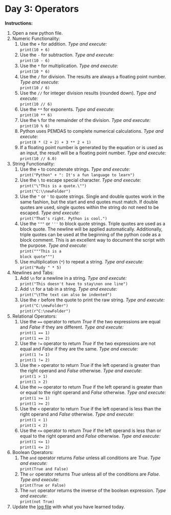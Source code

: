 # Day 3: Operators
**Instructions:** 
1. Open a new python file.
2. Numeric Functionality:  
    1. Use the `+` for addition. _Type and execute:_  
       `print(10 + 6)`
    2. Use the `-` for subtraction. _Type and execute:_  
       `print(10 - 6)`
    3. Use the `*` for multiplication. _Type and execute:_  
       `print(10 * 6)`
    4. Use the `/` for division. The results are always a floating point number. _Type and execute:_  
       `print(10 / 6)`
    5. Use the `//` for integer division results (rounded down). _Type and execute:_  
       `print(10 // 6)`
    6. Use the `**` for exponents. _Type and execute:_  
       `print(10 ** 6)`
    7. Use the `%` for the remainder of the division. _Type and execute:_  
       `print(10 % 6)`
    8. Python uses PEMDAS to complete numerical calculations. _Type and execute:_  
       `print(8 * (2 + 2) + 3 ** 2 + 1)`
    9. If a floating point number is generated by the equation or is used as an input, the result will be a floating point number. _Type and execute:_  
       `print(10 // 6.0)`
3. String Functionality:
    1. Use the `+` to concatenate strings. _Type and execute:_  
       `print("Python" + ": It's a fun language to learn")`
    2. Use the `\` to escape special character. _Type and execute:_   
       `print("\"This is a quote.\"")`  
       `print("C:\\newFolder")`
    3. Use the `"` or `'` to quote strings. Single and double quotes work in the same fashion, but the start and end quotes must match. If double quotes are used, single quotes within the string do not need to be escaped. _Type and execute:_  
       `print("That's right. Python is cool.")`
    4. Use the `"""` or `'''` to block quote strings. Triple quotes are used as a block quote. The newline will be applied automatically. Additionally, triple quotes can be used at the beginning of the python code as a block comment. This is an excellent way to document the script with the purpose. _Type and execute:_  
       `print("""This is a`  
       `block quote""")`
    5. Use multiplication (`*`) to repeat a string. _Type and execute:_  
       `print("Rudy " * 5)`
4. Newlines and Tabs:
    1. Add `\n` for a newline in a string. _Type and execute:_  
       `print("This doesn't have to stay\non one line")`
    2. Add `\t` for a tab in a string. _Type and execute:_  
       `print("\tThe text can also be indented")`
    3. Use the `r` before the quote to print the raw string. _Type and execute:_  
       `print("C:\newFolder")`  
       `print(r"C:\newFolder")`
5. Relational Operators:  
    1. Use the `==` operator to return _True_ if the two expressions are equal and _False_ if they are different. _Type and execute:_  
       `print(1 == 1)`  
       `print(1 == 2)`
    2. Use the `!=` operator to return _True_ if the two expressions are not equal and _False_ if they are the same. _Type and execute:_  
       `print(1 != 1)`  
       `print(1 != 2)`
    3. Use the `>` operator to return _True_ if the left operand is greater than the right operand and _False_ otherwise. _Type and execute:_  
       `print(1 > 1)`  
       `print(1 > 2)`
    4. Use the `>=` operator to return _True_ if the left operand is greater than or equal to the right operand and _False_ otherwise. _Type and execute:_  
       `print(1 >= 1)`  
       `print(1 >= 2)`
    5. Use the `<` operator to return _True_ if the left operand is less than the right operand and _False_ otherwise. _Type and execute:_  
       `print(1 < 1)`  
       `print(1 < 2)`
    6. Use the `<=` operator to return _True_ if the left operand is less than or equal to the right operand and _False_ otherwise. _Type and execute:_  
       `print(1 <= 1)`  
       `print(1 <= 2)`
6. Boolean Operators:  
    1. The `and` operator returns _False_ unless all conditions are _True_. _Type and execute:_  
       `print(True and False)`
    2. The `or` operator returns _True_ unless all of the conditions are _False_. _Type and execute:_  
       `print(True or False)`
    3. The `not` operator returns the inverse of the boolean expression. _Type and execute:_  
       `print(not True)`
7. Update the [log file](../../log.md) with what you have learned today.
